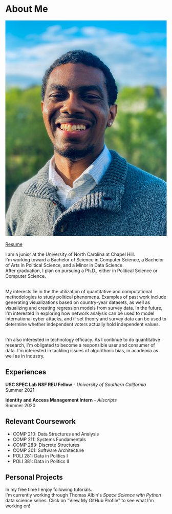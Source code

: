 # About Me
![image](images/headshot.JPEG)

<a href="https://wdtaylor30.github.io/resume/Taylor_resume.pdf">Resume</a>

I am a junior at the University of North Carolina at Chapel Hill. <br>
I'm working toward a Bachelor of Science in Computer Science, a Bachelor
of Arts in Political Science, and a Minor in Data Science. <br>
After graduation, I plan on pursuing a Ph.D., either in Political Science or Computer Science.<br> <br>

My interests lie in the the utilization of quantitative and computational methodologies to study political phenomena.
Examples of past work include generating visualizations based on country-year datasets, as well as visualizing and creating regression models from survey data.
In the future, I'm interested in exploring how network analysis can be used to model international cyber attacks, and if set theory and survey data can be used to determine whether independent voters actually hold independent values.<br> <br>

I'm also interested in technology efficacy.
As I continue to do quantitative research, I'm obligated to become a
responsible user and consumer of data. I'm interested in tackling
issues of algorithmic bias, in academia as well as in industry.

## Experiences
**USC SPEC Lab NSF REU Fellow** - _University of Southern California_ <br>
Summer 2021

**Identity and Access Management Intern** - _Allscripts_ <br>
Summer 2020 <br>

## Relevant Coursework
- COMP 210: Data Structures and Analysis
- COMP 211: Systems Fundamentals
- COMP 283: Discrete Structures
- COMP 301: Software Architecture
- POLI 281: Data in Politics I
- POLI 381: Data in Politics II

## Personal Projects
In my free time I enjoy following tutorials. <br>
I'm currently working through Thomas Albin's _Space Science with Python_ data science series. Click on "View My GitHub Profile" to see what I'm
 working on!
